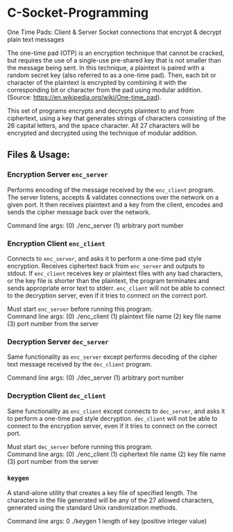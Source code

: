 # C-Socket-Programming
One Time Pads: Client &amp; Server Socket connections that encrypt &amp; decrypt plain text messages

The one-time pad (OTP) is an encryption technique that cannot be cracked, but requires the use of a single-use pre-shared key that is not smaller than the message being sent. In this technique, a plaintext is paired with a random secret key (also referred to as a one-time pad). Then, each bit or character of the plaintext is encrypted by combining it with the corresponding bit or character from the pad using modular addition.<br />
(Source: https://en.wikipedia.org/wiki/One-time_pad).

This set of programs encrypts and decrypts plaintext to and from ciphertext, using a key that generates strings of characters consisting of the 26 capital letters, and the space character. All 27 characters will be encrypted and decrypted using the technique of modular addition.

## Files &amp; Usage:

### Encryption Server `enc_server`
Performs encoding of the message received by the `enc_client` program. The server listens, accepts &amp; validates connections over the network on a given port. It then receives plaintext and a key from the client, encodes and sends the cipher message back over the network.

Command line args:  (0) ./enc_server  (1) arbitrary port number

### Encryption Client `enc_client`
Connects to `enc_server`, and asks it to perform a one-time pad style encryption. Receives ciphertext back from `enc_server` and outputs to stdout. If `enc_client` receives key or plaintext files with any bad characters, or the key file is shorter than the plaintext, the program terminates and sends appropriate error text to stderr. `enc_client` will not be able to connect to the decryption server, even if it tries to connect on the correct port.

Must start `enc_server` before running this program.<br />
Command line args:  (0) ./enc_client  (1) plaintext file name  (2) key file name  (3) port number from the server

### Decryption Server `dec_server`
Same functionality as `enc_server` except performs decoding of the cipher text message received by the `dec_client` program.

Command line args:  (0) ./dec_server  (1) arbitrary port number

### Decryption Client `dec_client`
Same functionality as `enc_client` except connects to `dec_server`, and asks it to perform a one-time pad style decryption. `dec_client` will not be able to connect to the encryption server, even if it tries to connect on the correct port.

Must start `dec_server` before running this program.<br />
Command line args:  (0) ./enc_client  (1) ciphertext file name  (2) key file name  (3) port number from the server

### `keygen`
A stand-alone utility that creates a key file of specified length. The characters in the file generated will be any of the 27 allowed characters, generated using the standard Unix randomization methods.

Command line args: 0 ./keygen  1 length of key (positive integer value)